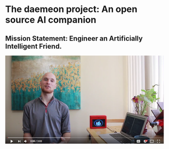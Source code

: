 # The daemeon project: An open source AI companion

## Mission Statement: Engineer an Artificially Intelligent Friend.

[![Alt text for your video](https://raw.githubusercontent.com/SlightlyCyborg/daemon/master/demo.png)](http://www.youtube.com/watch?v=4QAli8j347E)

